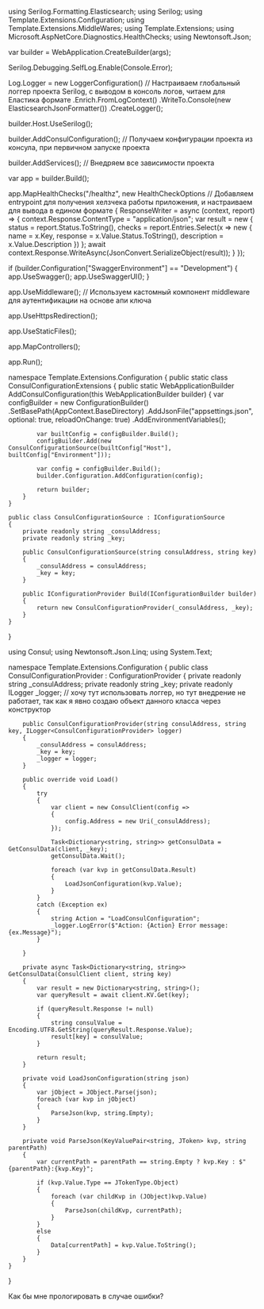 using Serilog.Formatting.Elasticsearch;
using Serilog;
using Template.Extensions.Configuration;
using Template.Extensions.MiddleWares;
using Template.Extensions;
using Microsoft.AspNetCore.Diagnostics.HealthChecks;
using Newtonsoft.Json;

var builder = WebApplication.CreateBuilder(args);

Serilog.Debugging.SelfLog.Enable(Console.Error);

Log.Logger = new LoggerConfiguration() // Настраиваем глобальный логгер проекта Serilog, с выводом в консоль логов, читаем для Еластика формате
    .Enrich.FromLogContext()
    .WriteTo.Console(new ElasticsearchJsonFormatter())
    .CreateLogger();

builder.Host.UseSerilog();

builder.AddConsulConfiguration(); // Получаем конфигурации проекта из консула, при первичном запуске проекта

builder.AddServices(); // Внедряем все зависимости проекта

var app = builder.Build();

app.MapHealthChecks("/healthz", new HealthCheckOptions // Добавляем entrypoint для получения хелзчека работы приложения, и настраиваем для вывода в едином формате 
{
    ResponseWriter = async (context, report) => {
        context.Response.ContentType = "application/json";
        var result = new
        {
            status = report.Status.ToString(),
            checks = report.Entries.Select(x => new { name = x.Key, response = x.Value.Status.ToString(), description = x.Value.Description })
        };
        await context.Response.WriteAsync(JsonConvert.SerializeObject(result));
    }
});

if (builder.Configuration["SwaggerEnvironment"] == "Development")
{
    app.UseSwagger();
    app.UseSwaggerUI();
}

app.UseMiddleware<ApiKeyMiddleware>(); // Используем кастомный компонент middleware для аутентификации на основе апи ключа

app.UseHttpsRedirection();

app.UseStaticFiles();

app.MapControllers();

app.Run();


namespace Template.Extensions.Configuration
{
    public static class ConsulConfigurationExtensions
    {
        public static WebApplicationBuilder AddConsulConfiguration(this WebApplicationBuilder builder)
        {
            var configBuilder = new ConfigurationBuilder()
            .SetBasePath(AppContext.BaseDirectory)
            .AddJsonFile("appsettings.json", optional: true, reloadOnChange: true)
            .AddEnvironmentVariables();

            var builtConfig = configBuilder.Build();
            configBuilder.Add(new ConsulConfigurationSource(builtConfig["Host"], builtConfig["Environment"]));

            var config = configBuilder.Build();
            builder.Configuration.AddConfiguration(config);

            return builder;
        }
    }

    public class ConsulConfigurationSource : IConfigurationSource
    {
        private readonly string _consulAddress;
        private readonly string _key;

        public ConsulConfigurationSource(string consulAddress, string key)
        {
            _consulAddress = consulAddress;
            _key = key;
        }

        public IConfigurationProvider Build(IConfigurationBuilder builder)
        {
            return new ConsulConfigurationProvider(_consulAddress, _key);
        }
    }
}


using Consul;
using Newtonsoft.Json.Linq;
using System.Text;

namespace Template.Extensions.Configuration
{
    public class ConsulConfigurationProvider : ConfigurationProvider
    {
        private readonly string _consulAddress;
        private readonly string _key;
        private readonly ILogger<ConsulConfigurationProvider> _logger; // хочу тут использовать логгер, но тут внедрение не работает, так как я явно создаю объект данного класса через конструктор

        public ConsulConfigurationProvider(string consulAddress, string key, ILogger<ConsulConfigurationProvider> logger)
        {
            _consulAddress = consulAddress;
            _key = key;
            _logger = logger;
        }

        public override void Load()
        {
            try 
            {
                var client = new ConsulClient(config =>
                {
                    config.Address = new Uri(_consulAddress);
                });

                Task<Dictionary<string, string>> getConsulData = GetConsulData(client, _key);
                getConsulData.Wait();

                foreach (var kvp in getConsulData.Result)
                {
                    LoadJsonConfiguration(kvp.Value);
                }
            } 
            catch (Exception ex)
            {
                string Action = "LoadConsulConfiguration";
                _logger.LogError($"Action: {Action} Error message: {ex.Message}");
            }

        }

        private async Task<Dictionary<string, string>> GetConsulData(ConsulClient client, string key)
        {
            var result = new Dictionary<string, string>();
            var queryResult = await client.KV.Get(key);

            if (queryResult.Response != null)
            {
                string consulValue = Encoding.UTF8.GetString(queryResult.Response.Value);
                result[key] = consulValue;
            }

            return result;
        }

        private void LoadJsonConfiguration(string json)
        {
            var jObject = JObject.Parse(json);
            foreach (var kvp in jObject)
            {
                ParseJson(kvp, string.Empty);
            }
        }

        private void ParseJson(KeyValuePair<string, JToken> kvp, string parentPath)
        {
            var currentPath = parentPath == string.Empty ? kvp.Key : $"{parentPath}:{kvp.Key}";

            if (kvp.Value.Type == JTokenType.Object)
            {
                foreach (var childKvp in (JObject)kvp.Value)
                {
                    ParseJson(childKvp, currentPath);
                }
            }
            else
            {
                Data[currentPath] = kvp.Value.ToString();
            }
        }
    }
}


Как бы мне прологировать в случае ошибки? 
